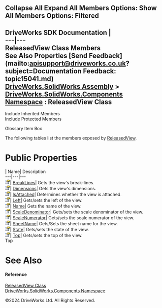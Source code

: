       

 Collapse All Expand All  Members Options: Show All  Members Options: Filtered   
---  
DriveWorks SDK Documentation  |   
---|---  
ReleasedView Class Members   
See Also Properties [Send Feedback](mailto:apisupport@driveworks.co.uk?subject=Documentation Feedback: topic15041.md)  
[DriveWorks.SolidWorks Assembly](topic13342.md) > [DriveWorks.SolidWorks.Components Namespace](topic13925.md) : ReleasedView Class  
---  
  
Include Inherited Members    
Include Protected Members  


Glossary Item Box

The following tables list the members exposed by [ReleasedView](topic15041.md).

# Public Properties

| Name| Description  
---|---|---  
![Public Property](dotnetimages/publicProperty.gif)| [BreakLines](topic15047.md)| Gets the view's break-lines.   
![Public Property](dotnetimages/publicProperty.gif)| [Dimensions](topic15048.md)| Gets the view's dimensions.   
![Public Property](dotnetimages/publicProperty.gif)| [IsAttached](topic15049.md)| Determines whether the view is attached.   
![Public Property](dotnetimages/publicProperty.gif)| [Left](topic15050.md)| Gets/sets the left of the view.   
![Public Property](dotnetimages/publicProperty.gif)| [Name](topic15051.md)| Gets the name of the view.   
![Public Property](dotnetimages/publicProperty.gif)| [ScaleDenominator](topic15052.md)| Gets/sets the scale denominator of the view.   
![Public Property](dotnetimages/publicProperty.gif)| [ScaleNumerator](topic15053.md)| Gets/sets the scale numerator of the view.   
![Public Property](dotnetimages/publicProperty.gif)| [SheetName](topic15054.md)| Gets/Sets the sheet name for the view.   
![Public Property](dotnetimages/publicProperty.gif)| [State](topic15055.md)| Gets/sets the state of the view.   
![Public Property](dotnetimages/publicProperty.gif)| [Top](topic15056.md)| Gets/sets the top of the view.   
Top

# See Also

#### Reference

[ReleasedView Class](topic15041.md)   
[DriveWorks.SolidWorks.Components Namespace](topic13925.md)

©2024 DriveWorks Ltd. All Rights Reserved.
